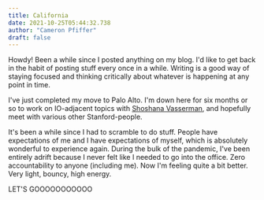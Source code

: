 ```yaml
---
title: California
date: 2021-10-25T05:44:32.738
author: "Cameron Pfiffer"
draft: false
---
```


Howdy! Been a while since I posted anything on my blog. I'd like to get back in the habit of posting stuff every once in a while. Writing is a good way of staying focused and thinking critically about whatever is happening at any point in time.

I've just completed my move to Palo Alto. I'm down here for six months or so to work on IO-adjacent topics with [Shoshana Vasserman](https://shoshanavasserman.com/), and hopefully meet with various other Stanford-people. 

It's been a while since I had to scramble to do stuff. People have expectations of me and I have expectations of myself, which is absolutely wonderful to experience again. During the bulk of the pandemic, I've been entirely adrift because I never felt like I needed to go into the office. Zero accountability to anyone (including me). Now I'm feeling quite a bit better. Very light, bouncy, high energy. 

LET'S GOOOOOOOOOOO
